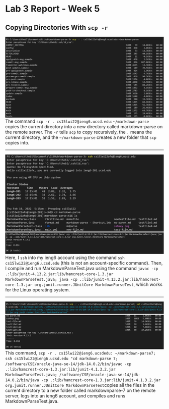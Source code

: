 # Lab 3 Report - Week 5
## Copying Directories With ```scp -r```

![Image](https://raw.githubusercontent.com/taniachen/cse15l-lab-reports/main/images/lab3-ss1.png)
The command ```scp -r . cs15lwi22@ieng6.ucsd.edu:~/markdown-parse``` copies the current directory into a new directory called markdown-parse on the remote server. The `-r` tells `scp` to copy recursively, the `.` means the current directory, and the `~/markdown-parse` creates a new folder that `scp` copies into.

***

![Image](https://raw.githubusercontent.com/taniachen/cse15l-lab-reports/main/images/lab3-ss2.png)
![Image](https://raw.githubusercontent.com/taniachen/cse15l-lab-reports/main/images/lab3-ss3.png)
Here, I `ssh` into my ieng6 account using the command `ssh cs15lwi22@ieng6.ucsd.edu` (this is not an account-specific command). Then, I compile and run MarkdownParseTest.java using the command `javac -cp .:lib/junit-4.13.2.jar:lib/hamcrest-core-1.3.jar MarkdownParseTest.java; java -cp .:lib/junit-4.13.2.jar:lib/hamcrest-core-1.3.jar org.junit.runner.JUnitCore MarkdownParseTest`, which works for the Linux operating system.

***

![Image](https://raw.githubusercontent.com/taniachen/cse15l-lab-reports/main/images/lab3-ss5.png)
![Image](https://raw.githubusercontent.com/taniachen/cse15l-lab-reports/main/images/lab3-ss6.png)
This command, ```scp -r . cs15lwi22@ieng6.ucsdedu: ~/markdown-parse7; ssh cs15lwi22@ieng6.ucsd.edu "cd markdown-parse 7; /software/CSE/oracle-java-se-14/jdk-14.0.2/bin/javac -cp .:lib/hamcrest-core-1.3.jar:lib/junit-4.1.3.2.jar MarkdownParseTest.java; /software/CSE/oracle-java-se-14/jdk-14.0.2/bin/java -cp .:lib/hamcrest-core-1.3.jar:lib/junit-4.1.3.2.jar org.junit.runner.JUnitCore MarkdownParseTest```copies all the files in the current directory to a new folder called markdownparse-7 on the remote server, logs into an ieng6 account, and compiles and runs MarkdownParseTest.java.